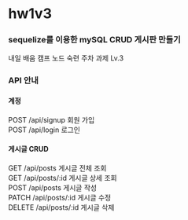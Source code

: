 # hw1v3

### sequelize를 이용한 mySQL CRUD 게시판 만들기  
내일 배움 캠프 노드 숙련 주차 과제 Lv.3   

### API 안내  

#### 계정  
POST /api/signup 회원 가입  
POST /api/login 로그인  

#### 게시글 CRUD  
GET /api/posts 게시글 전체 조회  
GET /api/posts/:id 게시글 상세 조회  
POST /api/posts 게시글 작성  
PATCH /api/posts/:id 게시글 수정  
DELETE /api/posts/:id 게시글 삭제  
